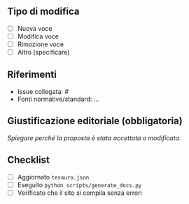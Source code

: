 ## Tipo di modifica
- [ ] Nuova voce
- [ ] Modifica voce
- [ ] Rimozione voce
- [ ] Altro (specificare)

## Riferimenti
- Issue collegata: #<numero>
- Fonti normative/standard: ...

## Giustificazione editoriale (obbligatoria)
_Spiegare perché la proposta è stata accettata o modificata._

## Checklist
- [ ] Aggiornato `tesauro.json`
- [ ] Eseguito `python scripts/generate_docs.py`
- [ ] Verificato che il sito si compila senza errori